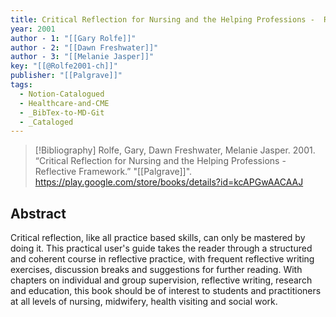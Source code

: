 ```yaml
---
title: Critical Reflection for Nursing and the Helping Professions -  Reflective Framework
year: 2001
author - 1: "[[Gary Rolfe]]"
author - 2: "[[Dawn Freshwater]]"
author - 3: "[[Melanie Jasper]]"
key: "[[@Rolfe2001-ch]]"
publisher: "[[Palgrave]]"
tags:
  - Notion-Catalogued
  - Healthcare-and-CME
  - _BibTex-to-MD-Git
  - _Cataloged
---
```


> [!Bibliography]
> Rolfe, Gary, Dawn Freshwater, Melanie Jasper. 2001. “Critical Reflection for Nursing and the Helping Professions -  Reflective Framework.” "[[Palgrave]]". https://play.google.com/store/books/details?id=kcAPGwAACAAJ

## Abstract
Critical reflection, like all practice based skills, can only be mastered by doing it. This practical user's guide takes the reader through a structured and coherent course in reflective practice, with frequent reflective writing exercises, discussion breaks and suggestions for further reading. With chapters on individual and group supervision, reflective writing, research and education, this book should be of interest to students and practitioners at all levels of nursing, midwifery, health visiting and social work.